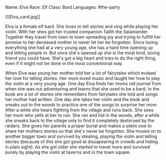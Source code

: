 Name: Elva
Race: Elf
Class: Bard
Languages: 
#the-party

![[Elva_card.jpg]]

Elva is a female elf bard. She loves to tell stories and sing while playing her violin. With her
shes got her trusted companion Talith the Salamander. Together they travel from town to town
spreading joy and trying to fullfill her promise to her deceased mother to never let her be
forgotten. Since losing everything she had at a very young age, she has a hard time opening
up and letting people in. But once she's opened up she is the most kind, loving friend you could
have. She's got a big heart and tries to do the right thing, even if it might not be done in
the most conventional way.

When Elva was young her mother told her a lot of fairytales which evoked her love for
telling stories. Her mom loved music and taught her how to play the violin at a very young age.
One day Elva finds her moms old journal from when she was out adventuring and learns that she used to be a bard. In the book are a lot of stories she remembers from fairytales she told and songs her mother had written. One day she takes her violin and the book and sneaks out to the woods to practice one of the songs to surprise her mom. After a while she hears fighting from the village and runs back. She sees her mom who yells at her to run. She ran and hid in the woods, after a while she
sneaks back to the village only to find it completely destoryed by the raiders. She gives her parents
a proper burial and makes a silent vow to share her mothers stories so that she's never be forgotten.
She moved on to another bigger town and survived by stealing, playing the violin and telling stories
(because of this she got good at dissapearing in crowds and hiding in plain sight). As she got
older she started to travel more and survived purely by playing the violin at taverns and in the
town square.